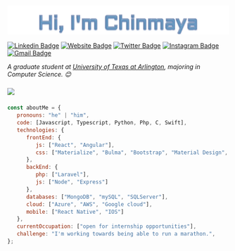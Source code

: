 

<img src="https://github.com/chinmaytrpth2/chinmaytrpth2/blob/main/svg.svg" alt="Chinmaya" />


[![Linkedin Badge](https://img.shields.io/badge/-Chinmaya?style=flat&logo=Linkedin&logoColor=white&link=https://www.linkedin.com/in/chinmayatripathi/)](https://www.linkedin.com/in/chinmayatripathi/)
[![Website Badge](https://img.shields.io/badge/-chinmayatripathi-47CCCC?style=flat&logo=Google-Chrome&logoColor=white&link=)]()
[![Twitter Badge](https://img.shields.io/badge/-@__chinmaytrpth2-1ca0f1?style=flat&labelColor=1ca0f1&logo=twitter&logoColor=white&link=https://twitter.com/chinmaytrpth2)](https://twitter.com/chinmaytrpth2)
[![Instagram Badge](https://img.shields.io/badge/-@chinmaytripathi-purple?style=flat&logo=instagram&logoColor=white&link=https://www.instagram.com/chinmaytripathi/)](https://www.instagram.com/chinmaytripathi/)
[![Gmail Badge](https://img.shields.io/badge/-chinmaytripathi30-c14438?style=flat&logo=Gmail&logoColor=white&link=mailto:chinmayatripathi30@gmail.com)](mailto:chinmayatripathi30@gmail.com)

<p><em>A graduate student at <a href="https://uta.edu">University of Texas at Arlington</a>, majoring in Computer Science. 😊</br>
</em></p>

### <img src="https://media.giphy.com/media/VgCDAzcKvsR6OM0uWg/giphy.gif" width="50">

```javascript
const aboutMe = {
   pronouns: "he" | "him",
   code: [Javascript, Typescript, Python, Php, C, Swift],
   technologies: {
      frontEnd: {
         js: ["React", "Angular"],
         css: ["Materialize", "Bulma", "Bootstrap", "Material Design", "Semantic UI"]
      },
      backEnd: {
         php: ["Laravel"],
         js: ["Node", "Express"]
      },
      databases: ["MongoDB", "mySQL", "SQLServer"],
      cloud: ["Azure", "AWS", "Google cloud"],
      mobile: ["React Native", "IOS"]
   },
   currentOccupation: ["open for internship opportunities"],
   challenge: "I'm working towards being able to run a marathon.",
};
```

